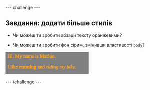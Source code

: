 \--- challenge \---

## Завдання: додати більше стилів

+ Чи можеш ти зробити абзаци тексту оранжевими?

+ Чи можеш ти зробити фон сірим, змінивши властивості `body`?

![знімок екрана](images/birthday-more-style.png)

\--- /challenge \---